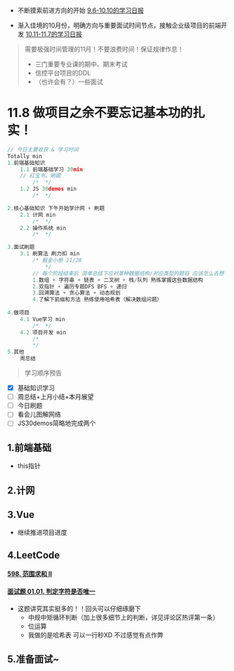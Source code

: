 - 不断摸索前进方向的开始 [9.6-10.10的学习日报](./9.6-10.10学习日报)

- 渐入佳境的10月份，明确方向与重要面试时间节点，接触企业级项目的前端开发 [10.11-11.7的学习日报](10.11-11.7学习日报)

> 需要极强时间管理的11月！不要浪费时间！保证规律作息！
>
> - 三门重要专业课的期中、期末考试
> - 信控平台项目的DDL
> - （也许会有？）一些面试

# 11.8 做项目之余不要忘记基本功的扎实！



```js
// 今日主要收获 & 学习时间
Totally min
1.前端基础知识
    1.1 前端基础学习 30min 
    // 红宝书、刷题
		/*  */
    1.2 JS 30demos min
    	/*  */

2.核心基础知识 下午开始学计网 + 刷题
	2.1 计网 min
		/*  */
	2.2 操作系统 min
		/*  */

3.面试刷题
	3.1 刷算法 刷力扣 min	
    	/* 掘金小册 11/28
        	*/   
    	// 每个阶段结束后 简单总结下应对某种数据结构/对应类型的题目 应该怎么去想
        1.数组 + 字符串 + 链表 + 二叉树 + 栈/队列 熟练掌握这些数据结构
        2.双指针 + 遍历专题DFS BFS + 递归
        3.回溯算法 + 贪心算法 + 动态规划
        4.了解下前缀和方法 熟练使用哈希表（解决数组问题） 
    
4.做项目
	4.1 Vue学习 min
		/*  */
    4.2 项目开发 min
    	/* 
        */
5.其他 
	周总结 
```

> 学习顺序预告

- [x] 基础知识学习
- [ ] 周总结+上月小结+本月展望
- [ ] 今日刷题
- [ ] 看会儿图解网络
- [ ] JS30demos简略地完成两个

## 1.前端基础

- this指针

## 2.计网



## 3.Vue

- 继续推进项目进度

## 4.LeetCode

#### [598. 范围求和 II](https://leetcode-cn.com/problems/range-addition-ii/)

#### [面试题 01.01. 判定字符是否唯一](https://leetcode-cn.com/problems/is-unique-lcci/)

- 这题讲究其实挺多的！！回头可以仔细琢磨下
  - 中规中矩循环判断（加上很多细节上的判断，详见评论区热评第一条）
  - 位运算
  - 我做的是哈希表 可以一行秒XD  不过感觉有点作弊

## 5.准备面试~


